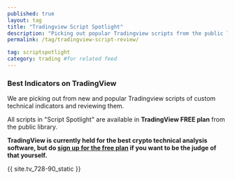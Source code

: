 ```yaml
---
published: true
layout: tag
title: "Tradingview Script Spotlight"
description: "Picking out popular Tradingview scripts from the public library and looking at how they work."
permalink: /tag/tradingview-script-review/

tag: scriptspotlight
category: trading #for related feed
---
```


### Best Indicators on TradingView

We are picking out from new and popular Tradingview scripts of custom technical indicators and reviewing them.

All scripts in "Script Spotlight" are available in **TradingView FREE plan** from the public library.

**TradingView is currently held for the best crypto technical analysis software, but do [sign up for the free plan](https://bit.ly/3dGlz3O) if you want to be the judge of that yourself.**

{{ site.tv_728-90_static }}
